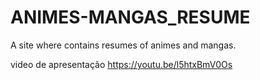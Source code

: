 # ANIMES-MANGAS_RESUME
A site where contains resumes of animes and mangas.

video de apresentação
https://youtu.be/l5htxBmV0Os

